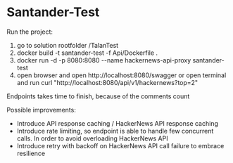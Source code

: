 # Santander-Test

Run the project:
1. go to solution rootfolder /TalanTest
2. docker build -t santander-test -f Api/Dockerfile .
3. docker run -d -p 8080:8080 --name hackernews-api-proxy santander-test
4. open browser and open http://localhost:8080/swagger or open terminal and run curl "http://localhost:8080/api/v1/hackernews?top=2"

Endpoints takes time to finish, because of the comments count

Possible improvements:
- Introduce API response caching / HackerNews API response caching
- Introduce rate limiting, so endpoint is able to handle few concurrent calls. In order to avoid overloading HackerNews API
- Introduce retry with backoff on HackerNews API call failure to embrace resilience
